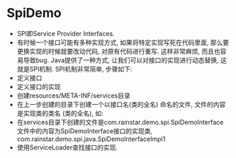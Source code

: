 # SpiDemo
  * SPI即Service Provider Interfaces.
  * 有时候一个接口可能有多种实现方式, 如果将特定实现写死在代码里面, 那么要更换实现的时候就要改动代码, 对原有代码进行重写. 这样非常麻烦, 而且也容易导致bug. Java提供了一种方式, 让我们可以对接口的实现进行动态替换, 这就是SPI机制. SPI机制非常简单, 步骤如下:
  * 定义接口 
  * 定义接口的实现 
  * 创建resources/META-INF/services目录 
  * 在上一步创建的目录下创建一个以接口名(类的全名) 命名的文件, 文件的内容是实现类的类名 (类的全名), 如:
  * 在services目录下创建的文件是com.rainstar.demo.spi.SpiDemoInterface 文件中的内容为SpiDemoInterface接口的实现类, com.rainstar.demo.spi.java.SpiDemoInterfaceImpl1
  * 使用ServiceLoader查找接口的实现.
